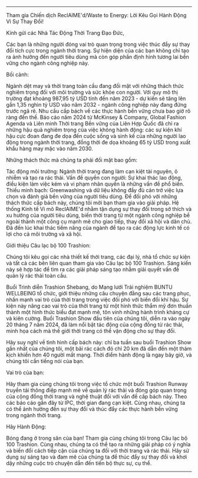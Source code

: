 ---

Tham gia Chiến dịch ReclAIME'd/Waste to Energy: Lời Kêu Gọi Hành Động Vì Sự Thay Đổi!

Kính gửi các Nhà Tác Động Thời Trang Đạo Đức,

Các bạn là những người đóng vai trò quan trọng trong việc thúc đẩy sự thay đổi tích cực trong ngành thời trang. Sự hiện diện của các bạn không chỉ tạo ra ảnh hưởng đến người tiêu dùng mà còn góp phần định hình tương lai bền vững cho ngành công nghiệp này.

Bối cảnh:

Ngành dệt may và thời trang toàn cầu đang đối mặt với những thách thức nghiêm trọng đối với môi trường và sức khỏe con người. Với quy mô thị trường đạt khoảng 987,95 tỷ USD tính đến năm 2023 - dự kiến sẽ tăng lên gần 1,35 nghìn tỷ USD vào năm 2032 - ngành công nghiệp này đang đứng trước ngã rẽ. Nhu cầu cấp bách về các thực hành bền vững chưa bao giờ rõ ràng đến thế. Báo cáo năm 2024 từ McKinsey & Company, Global Fashion Agenda và Liên minh Thời trang Bền vững của Liên Hợp Quốc đã chỉ ra những hậu quả nghiêm trọng của việc không hành động: các sự kiện khí hậu cực đoan đang đe dọa đến cuộc sống và sinh kế của những người lao động trong ngành thời trang, đồng thời đe dọa khoảng 65 tỷ USD trong xuất khẩu hàng may mặc vào năm 2030.

Những thách thức mà chúng ta phải đối mặt bao gồm:

Tác động môi trường: Ngành thời trang đang làm cạn kiệt tài nguyên, ô nhiễm và tạo ra rác thải.
Vấn đề quyền con người: Sự khai thác lao động, điều kiện làm việc kém và vi phạm nhân quyền là những vấn đề phổ biến.
Thiếu minh bạch: Greenwashing và dữ liệu không đầy đủ cản trở việc lựa chọn và đánh giá bền vững của người tiêu dùng.
Để đối phó với những thách thức cấp bách này, chúng tôi mời bạn tham gia vào giải pháp. Hệ thống Kinh tế Vi mô ReclAIME'd nhằm tận dụng sự thay đổi trong sở thích và xu hướng của người tiêu dùng, biến thời trang từ một ngành công nghiệp bề ngoài thành một công cụ mạnh mẽ cho giao tiếp, thay đổi xã hội và dân chủ. Đã đến lúc khai thác tiềm năng của ngành để tạo ra các động lực kinh tế có lợi cho cả môi trường và xã hội.

Giới thiệu Câu lạc bộ 100 Trashion:

Chúng tôi kêu gọi các nhà thiết kế thời trang, các đại lý, nhà tổ chức sự kiện và tất cả các bên liên quan tham gia vào Câu lạc bộ 100 Trashion. Sáng kiến này sẽ hợp tác để tìm ra các giải pháp sáng tạo nhằm giải quyết vấn đề quản lý rác thải toàn cầu.

Buổi Trình diễn Trashion Shebang, do Mạng lưới Trải nghiệm BUNTU WELLBEING tổ chức, giới thiệu những câu chuyện đằng sau các trang phục, nhấn mạnh vai trò của thời trang trong việc đối phó với biến đổi khí hậu. Sự kiện này nâng cao vai trò của thời trang từ một hình thức thẩm mỹ đơn thuần thành một hình thức biểu đạt mạnh mẽ, tôn vinh những hành trình kháng cự và kiên cường. Buổi Trashion Show đầu tiên của chúng tôi, diễn ra vào ngày 20 tháng 7 năm 2024, đã làm nổi bật tác động của cộng đồng từ rác thải, minh họa cách mà thế giới thời trang có thể vận động cho sự thay đổi.

Hãy suy nghĩ về tình hình cấp bách này: chỉ ba tuần sau buổi Trashion Show gần nhất của chúng tôi, một bãi rác cách đó chỉ 20 km đã dẫn đến một thảm kịch khiến hơn 40 người mất mạng. Thời điểm hành động là ngay bây giờ, và chúng tôi cần tiếng nói của bạn.

Vai trò của bạn:

Hãy tham gia cùng chúng tôi trong việc tổ chức một buổi Trashion Runway truyền tải thông điệp mạnh mẽ về quản lý rác thải và đóng góp quan trọng của cộng đồng thời trang và nghệ thuật đối với vấn đề cấp bách này. Theo các báo cáo gần đây từ IPC, thời gian đang cạn kiệt. Cùng nhau, chúng ta có thể ảnh hưởng đến sự thay đổi và thúc đẩy các thực hành bền vững trong ngành thời trang.

Hãy Hành Động:

Bóng đang ở trong sân của bạn! Tham gia cùng chúng tôi trong Câu lạc bộ 100 Trashion. Cùng nhau, chúng ta có thể tạo ra những giải pháp có ý nghĩa và biến đổi cách tiếp cận của chúng ta đối với thời trang và rác thải. Hãy sử dụng sự sáng tạo và đam mê của chúng ta để thúc đẩy sự thay đổi và khơi dậy những cuộc trò chuyện dẫn đến tiến bộ thực sự, cụ thể.

---